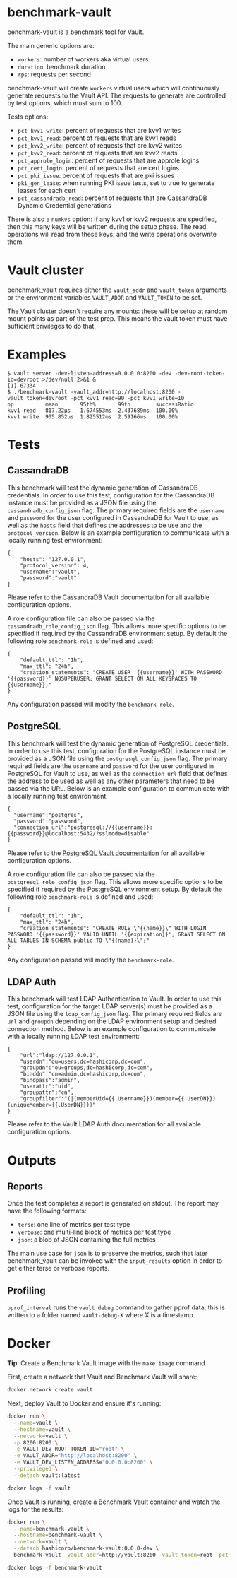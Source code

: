 # benchmark-vault

benchmark-vault is a benchmark tool for Vault.

The main generic options are:
- `workers`: number of workers aka virtual users
- `duration`: benchmark duration
- `rps`: requests per second

benchmark-vault will create `workers` virtual users which will continuously
generate requests to the Vault API.  The requests to generate are controlled
by test options, which must sum to 100.

Tests options:
- `pct_kvv1_write`: percent of requests that are kvv1 writes
- `pct_kvv1_read`: percent of requests that are kvv1 reads
- `pct_kvv2_write`: percent of requests that are kvv2 writes
- `pct_kvv2_read`: percent of requests that are kvv2 reads
- `pct_approle_login`: percent of requests that are approle logins
- `pct_cert_login`: percent of requests that are cert logins
- `pct_pki_issue`: percent of requests that are pki issues
- `pki_gen_lease`: when running PKI issue tests, set to true to generate leases for each cert
- `pct_cassandradb_read`: percent of requests that are CassandraDB Dynamic Credential generations

There is also a `numkvs` option: if any kvv1 or kvv2 requests are specified,
then this many keys will be written during the setup phase.  The read operations
will read from these keys, and the write operations overwrite them.

# Vault cluster

benchmark_vault requires either the `vault_addr` and `vault_token` arguments or
the environment variables `VAULT_ADDR` and `VAULT_TOKEN` to be set.

The Vault cluster doesn't require any mounts: these will be setup at random
mount points as part of the test prep.  This means the vault token must have
sufficient privileges to do that.

# Examples

```
$ vault server -dev-listen-address=0.0.0.0:8200 -dev -dev-root-token-id=devroot >/dev/null 2>&1 &
[1] 67334
$ ./benchmark-vault -vault_addr=http://localhost:8200 -vault_token=devroot -pct_kvv1_read=90 -pct_kvv1_write=10
op          mean       95th%       99th        successRatio
kvv1 read   817.22µs   1.674553ms  2.437689ms  100.00%
kvv1 write  905.852µs  1.825512ms  2.59166ms   100.00%
```

# Tests
## CassandraDB

This benchmark will test the dynamic generation of CassandraDB credentials. In order to use this test, configuration for the CassandraDB instance must be provided as a JSON file using the `cassandradb_config_json` flag. The primary required fields are the `username` and `password` for the user configured in CassandraDB for Vault to use, as well as the `hosts` field that defines the addresses to be use and the `protocol_version`. Below is an example configuration to communicate with a locally running test environment:

```
{
    "hosts": "127.0.0.1",
    "protocol_version": 4,
    "username":"vault",
    "password":"vault"
}
```

Please refer to the CassandraDB Vault documentation for all available configuration options.

A role configuration file can also be passed via the `cassandradb_role_config_json` flag. This allows more specific options to be specified if required by the CassandraDB environment setup. By default the following role `benchmark-role` is defined and used:
```
{
	"default_ttl": "1h",
	"max_ttl": "24h",
	"creation_statements": "CREATE USER '{{username}}' WITH PASSWORD '{{password}}' NOSUPERUSER; GRANT SELECT ON ALL KEYSPACES TO {{username}};"
}
```
Any configuration passed will modify the `benchmark-role`.

## PostgreSQL

This benchmark will test the dynamic generation of PostgreSQL credentials. In order to use this test, configuration for the PostgreSQL instance must be provided as a JSON file using the `postgresql_config_json` flag. The primary required fields are the `username` and `password` for the user configured in PostgreSQL for Vault to use, as well as the `connection_url` field that defines the address to be used as well as any other parameters that need to be passed via the URL. Below is an example configuration to communicate with a locally running test environment:

```
{
  "username":"postgres",
  "password":"password",
  "connection_url":"postgresql://{{username}}:{{password}}@localhost:5432/?sslmode=disable"
}
```

Please refer to the [PostgreSQL Vault documentation](https://www.vaultproject.io/docs/secrets/databases/postgresql) for all available configuration options.

A role configuration file can also be passed via the `postgresql_role_config_json` flag. This allows more specific options to be specified if required by the PostgreSQL environment setup. By default the following role `benchmark-role` is defined and used:
```
{
	"default_ttl": "1h",
	"max_ttl": "24h",
	"creation_statements": "CREATE ROLE \"{{name}}\" WITH LOGIN PASSWORD '{{password}}' VALID UNTIL '{{expiration}}'; GRANT SELECT ON ALL TABLES IN SCHEMA public TO \"{{name}}\";"
}
```
Any configuration passed will modify the `benchmark-role`.

## LDAP Auth

This benchmark will test LDAP Authentication to Vault. In order to use this test, configuration for the target LDAP server(s) must be provided as a JSON file using the `ldap_config_json` flag. The primary required fields are `url` and `groupdn` depending on the LDAP environment setup and desired connection method. Below is an example configuration to communicate with a locally running LDAP test environment:

```
{
	"url":"ldap://127.0.0.1",
	"userdn":"ou=users,dc=hashicorp,dc=com",
	"groupdn":"ou=groups,dc=hashicorp,dc=com",
	"binddn":"cn=admin,dc=hashicorp,dc=com",
	"bindpass":"admin",
	"userattr":"uid",
	"groupattr":"cn",
	"groupfilter":"(|(memberUid={{.Username}})(member={{.UserDN}})(uniqueMember={{.UserDN}}))"
}
```

Please refer to the Vault LDAP Auth documentation for all available configuration options.

# Outputs

## Reports

Once the test completes a report is generated on stdout.  The report may
have the following formats:

- `terse`: one line of metrics per test type
- `verbose`: one multi-line block of metrics per test type
- `json`: a blob of JSON containing the full metrics

The main use case for `json` is to preserve the metrics, such that later
benchmark_vault can be invoked with the `input_results` option in order to get
either terse or verbose reports.

## Profiling

`pprof_interval` runs the `vault debug` command to gather pprof data; this
is written to a folder named `vault-debug-X` where X is a timestamp.

# Docker

**Tip**: Create a Benchmark Vault image with the `make image` command.

First, create a network that Vault and Benchmark Vault will share:

```bash
docker network create vault
```

Next, deploy Vault to Docker and ensure it's running:

```bash
docker run \
  --name=vault \
  --hostname=vault \
  --network=vault \
  -p 8200:8200 \
  -e VAULT_DEV_ROOT_TOKEN_ID="root" \
  -e VAULT_ADDR="http://localhost:8200" \
  -e VAULT_DEV_LISTEN_ADDRESS="0.0.0.0:8200" \
  --privileged \
  --detach vault:latest

docker logs -f vault
```

Once Vault is running, create a Benchmark Vault container and watch the logs for the results:

```bash
docker run \
  --name=benchmark-vault \
  --hostname=benchmark-vault \
  --network=vault \
  --detach hashicorp/benchmark-vault:0.0.0-dev \
  benchmark-vault -vault_addr=http://vault:8200 -vault_token=root -pct_kvv1_read=90 -pct_kvv1_write=10

docker logs -f benchmark-vault
```
